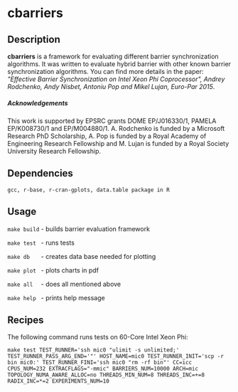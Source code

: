 cbarriers
=========

Description
-----------
**cbarriers** is a framework for evaluating different barrier synchronization
algorithms. It was written to evaluate hybrid barrier with other known
barrier synchronization algorithms. You can find more details in the paper:
*"Effective Barrier Synchronization on Intel Xeon Phi Coprocessor",
Andrey Rodchenko, Andy Nisbet, Antoniu Pop and Mikel Lujan, Euro-Par 2015*.

##### Acknowledgements
This work is supported by EPSRC grants DOME EP/J016330/1, PAMELA EP/K008730/1
and EP/M004880/1. A. Rodchenko is funded by a Microsoft Research PhD
Scholarship, A. Pop is funded by a Royal Academy of Engineering Research
Fellowship and M. Lujan is funded by a Royal Society University Research
Fellowship.

Dependencies
-----
`gcc, r-base, r-cran-gplots, data.table package in R`

Usage
-----
`make build` - builds barrier evaluation framework

`make test ` - runs tests

`make db   ` - creates data base needed for plotting

`make plot ` - plots charts in pdf

`make all  ` - does all mentioned above

`make help ` - prints help message

Recipes
--------
The following command runs tests on 60-Core Intel Xeon Phi:

`make test TEST_RUNNER='ssh mic0 "ulimit -s unlimited;' TEST_RUNNER_PASS_ARG_END='"' HOST_NAME=mic0 TEST_RUNNER_INIT='scp -r bin mic0:' TEST_RUNNER_FINI='ssh mic0 "rm -rf bin"' CC=icc CPUS_NUM=232 EXTRACFLAGS="-mmic" BARRIERS_NUM=10000 ARCH=mic TOPOLOGY_NUMA_AWARE_ALLOC=no THREADS_MIN_NUM=8 THREADS_INC=+=8 RADIX_INC=*=2 EXPERIMENTS_NUM=10`
